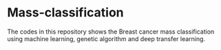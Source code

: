 # Mass-classification

The codes in this repository shows the Breast cancer mass classification using machine learning, genetic algorithm and deep transfer learning.

